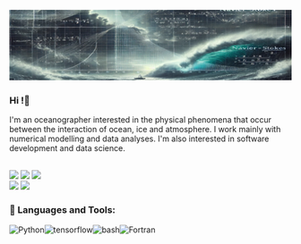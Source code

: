 ![jtcarvalho_header](https://github.com/jtcarvalho/jtcarvalho/blob/main/files/forGitHub-capa.png)
### Hi !👋

I'm an oceanographer interested in the physical phenomena that occur between the interaction of ocean, ice and atmosphere. I work mainly with numerical modelling and data analyses. I'm also interested in software development and data science.
<br/>
<br/>

[<img src="https://img.shields.io/badge/Gmail-D14836?style=for-the-badge&logo=gmail&logoColor=white">](mailto:jtcarvalho@gmail.com)
[<img src="https://img.shields.io/badge/LinkedIn-0077B5?style=for-the-badge&logo=linkedin&logoColor=white">](https://www.linkedin.com/in/jonas-takeo-carvalho-b3761022/)
[<img src="https://img.shields.io/badge/ORCID-Logo-brightgreen">](https://orcid.org/my-orcid?orcid=0000-0002-1225-3457)
<br>
[<img src="https://img.shields.io/badge/Skype-00AFF0?style=for-the-badge&logo=skype&logoColor=white">](https://join.skype.com/invite/jtcarvalho_oceano)
[<img src="https://img.shields.io/badge/Discord-7289DA?style=for-the-badge&logo=discord&logoColor=white">](https://discord.com/users/jtcarvalho5994)


### 🔨 Languages and Tools:
<a href="https://www.python.org" target="_blank">
  <img align="left" alt="Python" height="42px" src="https://raw.githubusercontent.com/rahul-jha98/github_readme_icons/main/language_and_tools/square/python/python.svg">
</a>
<a href="https://www.tensorflow.org" target="_blank"> 
  <img align="left" src="https://raw.githubusercontent.com/rahul-jha98/github_readme_icons/main/language_and_tools/square/tensorflow/tensorflow.svg" alt="tensorflow" height="42px"/> 
</a> 
<a target="_blank"> 
  <img align="left" src="https://cdn.rawgit.com/odb/official-bash-logo/master/assets/Logos/Identity/PNG/BASH_logo-transparent-bg-color.png" alt="bash" height="42px"/> 
</a> 
<a href="https://fortran-lang.org/" target="_blank"> 
  <img align="left" src="https://fortran-lang.org/assets/img/fortran-logo.png" alt="Fortran" height="42px"/> 
</a>
